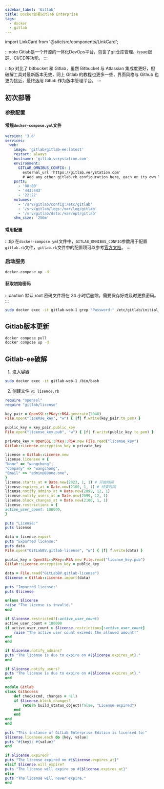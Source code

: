 ```yaml
---
sidebar_label: 'Gitlab'
title: Docker部署Gitlab Enterprise
tags:
  - docker
  - gitlab
---
```


import LinkCard from '@site/src/components/LinkCard';

:::note
Gitlab是一个开源的一体化DevOps平台，包含了git仓库管理、issue跟踪、CI/CD等功能。
:::

:::tip
对比了 bitbucket 和 Gitlab，虽然 Bitbucket 与 Atlassian 集成度更好，但破解工具对最新版本无效，网上 Gitlab 的教程也更多一些，界面风格与 Github 也更为接近，最终选用 Gitlab 作为版本管理平台。
:::

## 初次部署

### 参数配置

#### 常规`docker-compose.yml`文件

```yaml
version: '3.6'
services:
  web:
    image: 'gitlab/gitlab-ee:latest'
    restart: always
    hostname: 'gitlab.verystation.com'
    environment:
      GITLAB_OMNIBUS_CONFIG: |
        external_url 'https://gitlab.verystation.com'
        # Add any other gitlab.rb configuration here, each on its own line
    ports:
      - '80:80'
      - '443:443'
      - '22:22'
    volumes:
      - '/srv/gitlab/config:/etc/gitlab'
      - '/srv/gitlab/logs:/var/log/gitlab'
      - '/srv/gitlab/data:/var/opt/gitlab'
    shm_size: '256m'
```

#### 常用配置

:::tip
在`docker-compose.yml`文件中，`GITLAB_OMNIBUS_CONFIG`参数用于配置`gitlab.rb`文件，`gitlab.rb`文件中的配置项可以参考[官方文档](https://docs.gitlab.com/omnibus/settings/configuration.html)。
:::


### 启动服务

```bash
docker-compose up -d
```

#### 获取初始密码

:::caution
默认 root 密码文件将在 24 小时后删除，需要保存好或及时更换密码。
:::

```bash
sudo docker exec -it gitlab-web-1 grep 'Password:' /etc/gitlab/initial_root_password
```

## Gitlab版本更新

```bash
docker compose pull
docker compose up -d
```

## Gitlab-ee破解

1. 进入容器

```bash
sudo docker exec -it gitlab-web-1 /bin/bash
```

2. 创建文件 `vi lisence.rb`

```ruby title="lisence.rb"
require "openssl"  
require "gitlab/license"  
  
key_pair = OpenSSL::PKey::RSA.generate(2048)  
File.open("license_key", "w") { |f| f.write(key_pair.to_pem) }  
  
public_key = key_pair.public_key  
File.open("license_key.pub", "w") { |f| f.write(public_key.to_pem) }  
  
private_key = OpenSSL::PKey::RSA.new File.read("license_key")  
Gitlab::License.encryption_key = private_key  
  
license = Gitlab::License.new  
license.licensee = {  
"Name" => "wangchong",  
"Company" => "wangchong",  
"Email" => "admin@88one.one",  
}  
license.starts_at = Date.new(2023, 1, 1) # 开始时间  
license.expires_at = Date.new(2100, 1, 1) # 结束时间  
license.notify_admins_at = Date.new(2099, 12, 1)  
license.notify_users_at = Date.new(2099, 12, 1)  
license.block_changes_at = Date.new(2100, 1, 1)  
license.restrictions = {  
active_user_count: 100000,
}  
  
puts "License:"  
puts license  
  
data = license.export  
puts "Exported license:"  
puts data  
File.open("GitLabBV.gitlab-license", "w") { |f| f.write(data) }  
  
public_key = OpenSSL::PKey::RSA.new File.read("license_key.pub")  
Gitlab::License.encryption_key = public_key  
  
data = File.read("GitLabBV.gitlab-license")  
$license = Gitlab::License.import(data)  
  
puts "Imported license:"  
puts $license  
  
unless $license  
raise "The license is invalid."  
end  
  
if $license.restricted?(:active_user_count)  
active_user_count = 100000  
if active_user_count > $license.restrictions[:active_user_count]  
    raise "The active user count exceeds the allowed amount!"  
end  
end  
  
if $license.notify_admins?  
puts "The license is due to expire on #{$license.expires_at}."  
end  
  
if $license.notify_users?  
puts "The license is due to expire on #{$license.expires_at}."  
end  
  
module Gitlab  
class GitAccess  
    def check(cmd, changes = nil)  
    if $license.block_changes?  
        return build_status_object(false, "License expired")  
    end  
    end  
end  
end  
  
puts "This instance of GitLab Enterprise Edition is licensed to:"  
$license.licensee.each do |key, value|  
puts "#{key}: #{value}"  
end  
  
if $license.expired?  
puts "The license expired on #{$license.expires_at}"  
elsif $license.will_expire?  
puts "The license will expire on #{$license.expires_at}"  
else  
puts "The license will never expire."  
end
```
